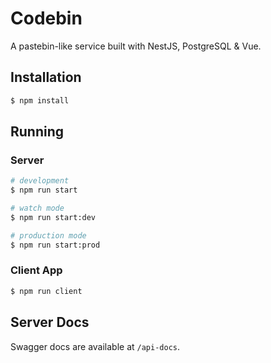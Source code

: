 # Codebin

A pastebin-like service built with NestJS, PostgreSQL & Vue.

## Installation

```sh
$ npm install
```

## Running

### Server

```sh
# development
$ npm run start

# watch mode
$ npm run start:dev

# production mode
$ npm run start:prod
```

### Client App

```sh
$ npm run client
```

## Server Docs

Swagger docs are available at `/api-docs`.
